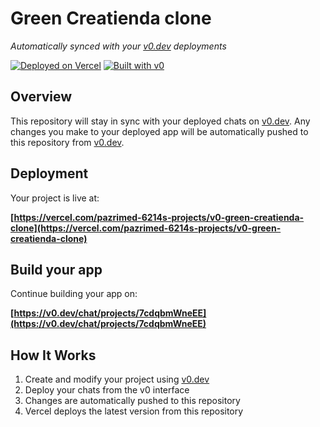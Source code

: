 # Green Creatienda clone

*Automatically synced with your [v0.dev](https://v0.dev) deployments*

[![Deployed on Vercel](https://img.shields.io/badge/Deployed%20on-Vercel-black?style=for-the-badge&logo=vercel)](https://vercel.com/pazrimed-6214s-projects/v0-green-creatienda-clone)
[![Built with v0](https://img.shields.io/badge/Built%20with-v0.dev-black?style=for-the-badge)](https://v0.dev/chat/projects/7cdqbmWneEE)

## Overview

This repository will stay in sync with your deployed chats on [v0.dev](https://v0.dev).
Any changes you make to your deployed app will be automatically pushed to this repository from [v0.dev](https://v0.dev).

## Deployment

Your project is live at:

**[https://vercel.com/pazrimed-6214s-projects/v0-green-creatienda-clone](https://vercel.com/pazrimed-6214s-projects/v0-green-creatienda-clone)**

## Build your app

Continue building your app on:

**[https://v0.dev/chat/projects/7cdqbmWneEE](https://v0.dev/chat/projects/7cdqbmWneEE)**

## How It Works

1. Create and modify your project using [v0.dev](https://v0.dev)
2. Deploy your chats from the v0 interface
3. Changes are automatically pushed to this repository
4. Vercel deploys the latest version from this repository